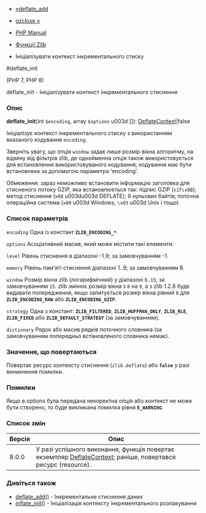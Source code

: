 - [«deflate_add](function.deflate-add.md)
- [gzclose »](function.gzclose.md)

- [PHP Manual](index.md)
- [Функції Zlib](ref.zlib.md)
- Ініціалізувати контекст інкрементального стиску

#deflate_init

(PHP 7, PHP 8)

deflate_init - Ініціалізувати контекст інкрементального стиснення

### Опис

**deflate_init**(int `$encoding`, array `$options` u003d []): [DeflateContext](class.deflatecontext.md)\|false

Ініціалізує контекст інкрементального стиску з використанням
вказаного кодування `encoding`.

Зверніть увагу, що опція `window` задає лише розмір вікна
алгоритму, на відміну від фільтрів zlib, де однойменна опція також
використовується для встановлення використовуваного кодування; кодування має бути
встановлена за допомогою параметра 'encoding'.

Обмеження: зараз неможливо встановити інформацію заголовка
для стисненого потоку GZIP, яка встановлюється так:
підпис GZIP (`x1f\x8B`); метод стиснення (`x08` u003du003d DEFLATE); 6 нульових
байтів; поточна операційна система (`x00` u003d Windows, `\x03` u003d Unix і
тощо)

### Список параметрів

`encoding`
Одна із констант **`ZLIB_ENCODING_*`**.

`options`
Асоціативний масив, який може містити такі елементи:

`level`
Рівень стиснення в діапазоні -1.9; за замовчуванням -1.

`memory`
Рівень пам'яті стиснення діапазоні 1..9; за замовчуванням 8.

`window`
Розмір вікна zlib (логарифмічний) у діапазоні `8`..`15`; за замовчуванням
`15`. zlib змінює розмір вікна з `8` на `9`, а з zlib 1.2.8 буде
видавати попередження, якщо запитується розмір вікна рівний `8` для
**`ZLIB_ENCODING_RAW`** або **`ZLIB_ENCODING_GZIP`**.

`strategy`
Одна з констант: **`ZLIB_FILTERED`**, **`ZLIB_HUFFMAN_ONLY`**,
**`ZLIB_RLE`**, **`ZLIB_FIXED`** або **`ZLIB_DEFAULT_STRATEGY`** (за
замовчуванням).

`dictionary`
Рядок або масив рядків поточного словника (за замовчуванням
попередньо встановленого словника немає).

### Значення, що повертаються

Повертає ресурс контексту стиснення (`zlib.deflate`) або **`false`**
у разі виникнення помилки.

### Помилки

Якщо в options була передана некоректна опція або контекст не може
бути створено, то буде викликана помилка рівня **`E_WARNING`**.

### Список змін

| Версія | Опис                                                                                                                                    |
| ------ | --------------------------------------------------------------------------------------------------------------------------------------- |
| 8.0.0  | У разі успішного виконання, функція повертає екземпляр [DeflateContext](class.deflatecontext.md); раніше, повертався ресурс (resource). |

### Дивіться також

- [deflate_add()](function.deflate-add.md) - Інкрементальне стиснення
даних
- [inflate_init()](function.inflate-init.md) - Ініціалізація
контексту інкрементального розпакування
